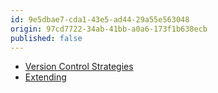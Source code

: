 ```yaml
---
id: 9e5dbae7-cda1-43e5-ad44-29a55e563048
origin: 97cd7722-34ab-41bb-a0a6-173f1b638ecb
published: false
---
```

* [Version Control Strategies](/v2.1/knowledge-base/version-control-strategies)
* [Extending](/v2.1/extending)